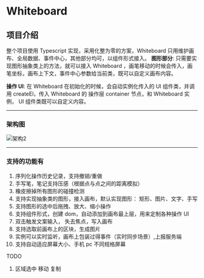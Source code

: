 # Whiteboard

## 项目介绍

整个项目使用 Typescript 实现，采用化整为零的方案，Whiteboard 只用维护画布、全局数据、事件中心，其他部分均可，以组件形式接入。
**图形部分**: 只需要实现图形抽象类上的方法，就可以接入 Whiteboard ，画笔移动的时候会传入，画笔坐标，画布上下文，事件中心参数给当前类，既可以自定义画布内容。

**操作 UI**: 在 Whiteboard 在初始化的时候，会自动实例化传入的 UI 组件类，并调用 createEl，传入 Whiteboard 的 操作层 container 节点，和 Whiteboard 实例， UI 组件类既可以自定义内容。

---

### 架构图

![架构2](https://user-images.githubusercontent.com/19684540/155644399-bf521f9a-736f-4c20-bf50-434529814d1e.png)

---

### 支持的功能有

1. 序列化操作历史记录，支持撤销/重做
2. 手写笔，笔记支持压感（根据点与点之间的距离模拟）
3. 橡皮擦掉所有图形的碰撞检测
4. 支持实现抽象类的图形，接入画布，默认实现图形： 矩形、图片、文字、手写
5. 支持图形的选中后拖拽、放大、缩小操作
6. 支持组件形式，创建 dom，自动添加到画布最上层，用来定制各种操作 UI
7. 双击触发文案输入， 失去焦点，写入画布
8. 支持选取前画布上的区块，生成图片
9. 实例可以实时监听，画布上包装过得事件（实时同步场景）,上报服务端
10. 支持自动适应屏幕大小、手机 pc 不同规格屏幕

TODO

1. 区域选中 移动 复制
